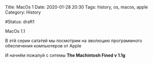 Title: MacOs 1
Date: 2020-01-28 20:30
Tags: history, os, macos, apple
Category: History

#Status: draft1




MacOs 1.1


В этй серии сататей мы посмотрим на эволюцию программного обеспечения компьютеров от Apple


И начнём пожалуй с ситемы **The Machintosh Fined v 1.1g**